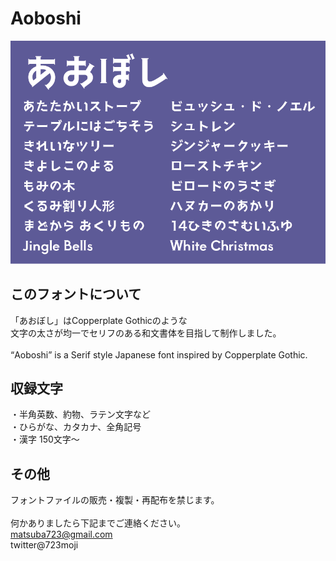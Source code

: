 # Aoboshi

<img src="./Documentation/aoboshi_sample.png" />



<h2>このフォントについて</h2>
「あおぼし」はCopperplate Gothicのような<br />
文字の太さが均一でセリフのある和文書体を目指して制作しました。<br />
<br />
“Aoboshi” is a Serif style Japanese font inspired by Copperplate Gothic.

<h2>収録文字</h2>

・半角英数、約物、ラテン文字など<br />
・ひらがな、カタカナ、全角記号<br />
・漢字 150文字〜<br />

<h2>その他</h2>

フォントファイルの販売・複製・再配布を禁じます。<br />
<br />
何かありましたら下記までご連絡ください。<br />
matsuba723@gmail.com<br />
twitter@723moji<br />

